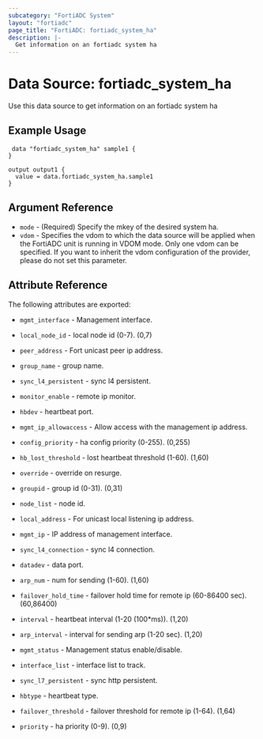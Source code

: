```yaml
---
subcategory: "FortiADC System"
layout: "fortiadc"
page_title: "FortiADC: fortiadc_system_ha"
description: |-
  Get information on an fortiadc system ha
---
```


# Data Source: fortiadc_system_ha
Use this data source to get information on an fortiadc system ha

## Example Usage

```hcl
 data "fortiadc_system_ha" sample1 {
}

output output1 {
  value = data.fortiadc_system_ha.sample1
}
```

## Argument Reference
* `mode` - (Required) Specify the mkey of the desired  system ha.
* `vdom` - Specifies the vdom to which the data source will be applied when the FortiADC unit is running in VDOM mode. Only one vdom can be specified. If you want to inherit the vdom configuration of the provider, please do not set this parameter.


## Attribute Reference

The following attributes are exported:

* `mgmt_interface` - Management interface. 
* `local_node_id` - local node id (0-7). (0,7)

* `peer_address` - Fort unicast peer ip address. 
* `group_name` - group name. 
* `sync_l4_persistent` - sync l4 persistent. 
* `monitor_enable` - remote ip monitor. 
* `hbdev` - heartbeat port. 
* `mgmt_ip_allowaccess` - Allow access with the management ip address. 
* `config_priority` - ha config priority (0-255). (0,255)
* `hb_lost_threshold` - lost heartbeat threshold (1-60). (1,60)
* `override` - override on resurge. 
* `groupid` - group id (0-31). (0,31)
* `node_list` - node id. 
* `local_address` - For unicast local listening ip address. 
* `mgmt_ip` - IP address of management interface. 
* `sync_l4_connection` - sync l4 connection. 
* `datadev` - data port. 
* `arp_num` - num for sending (1-60). (1,60)
* `failover_hold_time` - failover hold time for remote ip (60-86400 sec). (60,86400)
* `interval` - heartbeat interval (1-20 (100*ms)). (1,20)

* `arp_interval` - interval for sending arp (1-20 sec). (1,20)
* `mgmt_status` - Management status enable/disable. 
* `interface_list` - interface list to track. 
* `sync_l7_persistent` - sync http persistent. 
* `hbtype` - heartbeat type. 
* `failover_threshold` - failover threshold for remote ip (1-64). (1,64)
* `priority` - ha priority (0-9). (0,9)

